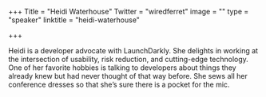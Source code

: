 +++
Title = "Heidi Waterhouse"
Twitter = "wiredferret"
image = ""
type = "speaker"
linktitle = "heidi-waterhouse"

+++

Heidi is a developer advocate with LaunchDarkly. She delights in working at the intersection of usability, risk reduction, and cutting-edge technology. One of her favorite hobbies is talking to developers about things they already knew but had never thought of that way before. She sews all her conference dresses so that she’s sure there is a pocket for the mic.
